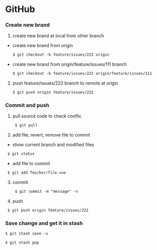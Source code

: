 # GitHub

### Create new brand
1) create new brand at local from other branch
  - create new brand from origin
    ```html
    $ git checkout -b feature/issues/222 origin
    ```
  - create new brand from origin/feature/issues/111 branch
    ```html
    $ git checkout -b feature/issues/222 origin/feature/issues/111
    ```
2) push feature/issues/222 branch to remote at origin
    ```html
    $ git push origin feature/issues/222
    ```
### Commit and push
1) pull source code to check conflic
   ```html
    $ git pull
   ```
2) add file, revert, remove file to commit
  - show current branch and modified files
   ```html
    $ git status 
   ```
  - add file to commit
   ```html
    $ git add foo/bar/file.vue 
   ```
3) commit
    ```html
     $ git commit -m "message" -n
    ```
4) push
  ```html
   $ git push origin feature/issues/222
  ```
### Save change and get it in stash
 ```html
 $ git stash save -u
```
 ```html
 $ git stash pop
```

